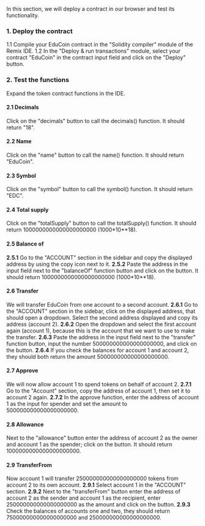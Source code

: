 In this section, we will deploy a contract in our browser and test its functionality.

### 1. Deploy the contract
1.1 Compile your EduCoin contract in the "Solidity compiler" module of the Remix IDE.
1.2 In the "Deploy & run transactions" module, select your contract "EduCoin" in the contract input field and click on the "Deploy" button.

### 2. Test the functions
Expand the token contract functions in the IDE.

#### 2.1 Decimals
Click on the "decimals" button to call the decimals() function.
It should return "18".

####  2.2 Name
Click on the "name" button to call the name() function.
It should return "EduCoin".

#### 2.3 Symbol
Click on the "symbol" button to call the symbol() function.
It should return "EDC".

#### 2.4 Total supply
Click on the "totalSupply" button to call the totalSupply() function.
It should return 1000000000000000000000 (1000*10**18).

#### 2.5 Balance of
**2.5.1** Go to the "ACCOUNT" section in the sidebar and copy the displayed address by using the copy icon next to it.
**2.5.2** Paste the address in the input field next to the "balanceOf" function button and click on the button.
It should return 1000000000000000000000 (1000*10**18).

#### 2.6 Transfer
We will transfer EduCoin from one account to a second account.
**2.6.1** Go to the "ACCOUNT" section in the sidebar, click on the displayed address, that should open a dropdown. Select the second address displayed and copy its address (account 2).
**2.6.2** Open the dropdown and select the first account again (account 1), because this is the account that we want to use to make the transfer.
**2.6.3** Paste the address in the input field next to the "transfer" function button, input the number 500000000000000000000, and click on the button.
**2.6.4** If you check the balances for account 1 and account 2, they should both return the amount 500000000000000000000.

#### 2.7 Approve
We will now allow account 1 to spend tokens on behalf of account 2.
**2.7.1** Go to the "Account" section, copy the address of account 1, then set it to account 2 again.
**2.7.2** In the approve function, enter the address of account 1 as the input for spender and set the amount to 500000000000000000000.

#### 2.8 Allowance
Next to the "allowance" button enter the address of account 2 as the owner and account 1 as the spender; click on the button.
It should return 1000000000000000000000.

#### 2.9 TransferFrom
Now account 1 will transfer 250000000000000000000 tokens from account 2 to its own account.
**2.9.1** Select account 1 in the "ACCOUNT" section.
**2.9.2** Next to the "transferFrom" button enter the address of account 2 as the sender and account 1 as the recipient, enter 250000000000000000000 as the amount and click on the button.
**2.9.3** Check the balances of accounts one and two, they should return 750000000000000000000 and 250000000000000000000.

